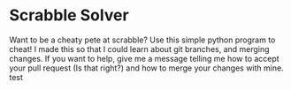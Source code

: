 # Scrabble Solver
Want to be a cheaty pete at scrabble? Use this simple python program to cheat! I made this so that I could learn about git branches, and merging changes.
If you want to help, give me a message telling me how to accept your pull request (Is that right?) and how to merge your changes with mine.
test